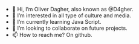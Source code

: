 - 👋 Hi, I’m Oliver Dagher, also known as @D4gher.
- 👀 I’m interested in all type of culture and media.
- 🌱 I’m currently learning Java Script. 
- 💞️ I’m looking to collaborate on future projects. 
- 📫 How to reach me? On github. 

<!---
D4gher/D4gher is a ✨ special ✨ repository because its `README.md` (this file) appears on your GitHub profile.
You can click the Preview link to take a look at your changes.
--->
